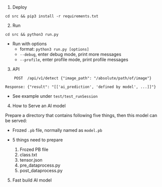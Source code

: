 1. Deploy 

`cd src && pip3 install -r requirements.txt`

2. Run 

```
cd src && python3 run.py
```

* Run with options
  * format: `python3 run.py [options]`
  * `--debug`, enter debug mode, print more messages
  * `--profile`, enter profile mode, print profile messages



3. API

```
    POST  /api/v1/detect {"image_path": "/absolute/path/of/image"}

Response: {"result": "[['ai_prediction', 'defined by model', ...]]"}
```

* See example under `test/test_runSession`


4. How to Serve an AI model

Prepare a directory that contains following five things, then this model can be served:

* Frozed `.pb` file, normally named as `model.pb`

* 5 things need to prepare
  1. Frozed PB file
  2. class.txt
  3. tensor.json
  4. pre_dataprocess.py
  5. post_dataprocess.py


5. Fast build AI model
